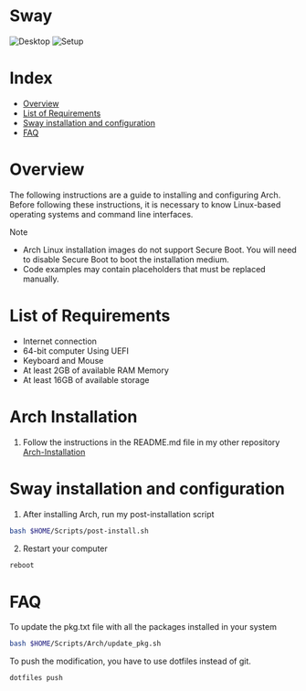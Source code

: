 # Sway

![Desktop](https://github.com/user-attachments/assets/426211ae-0f96-4826-a994-53562184d6eb)
![Setup](https://github.com/user-attachments/assets/980222b1-9093-4378-9036-93c02e443fc0)

# Index

- [Overview](#overview)
- [List of Requirements](#list-of-requirements)
- [Sway installation and configuration](#sway-installation-and-configuration)
- [FAQ](#faq)

# Overview

The following instructions are a guide to installing and configuring Arch. Before following these instructions, it is necessary to know Linux-based operating systems and command line interfaces.

> [!NOTE]
> - Arch Linux installation images do not support Secure Boot. You will need to disable Secure Boot to boot the installation medium.
> - Code examples may contain placeholders that must be replaced manually. 

# List of Requirements
- Internet connection
- 64-bit computer Using UEFI
- Keyboard and Mouse
- At least 2GB of available RAM Memory
- At least 16GB of available storage

# Arch Installation

1. Follow the instructions in the README.md file in my other repository [Arch-Installation](https://github.com/Ezequiel294/arch-install)

# Sway installation and configuration

1. After installing Arch, run my post-installation script
```bash
bash $HOME/Scripts/post-install.sh
```

2. Restart your computer
```bash
reboot
```

# FAQ

To update the pkg.txt file with all the packages installed in your system
```bash
bash $HOME/Scripts/Arch/update_pkg.sh
```

To push the modification, you have to use dotfiles instead of git.
```bash
dotfiles push
```

